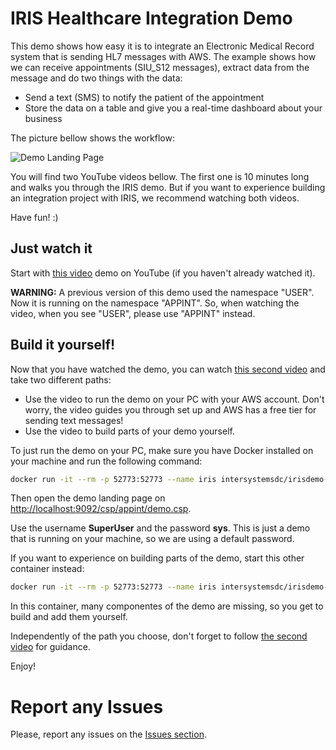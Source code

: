 # IRIS Healthcare Integration Demo

This demo shows how easy it is to integrate an Electronic Medical Record system that is sending HL7 messages with AWS. The example shows how we can receive appointments (SIU_S12 messages), extract data from the message and do two things with the data:
- Send a text (SMS) to notify the patient of the appointment
- Store the data on a table and give you a real-time dashboard about your business

The picture bellow shows the workflow:

![Demo Landing Page](https://raw.githubusercontent.com/intersystems-community/irisdemo-demo-appointmentsms/master/README.png?raw=true)

You will find two YouTube videos bellow. The first one is 10 minutes long and walks you through the IRIS demo. But if you want to experience building an integration project with IRIS, we recommend watching both videos.

Have fun! :)

## Just watch it

Start with [this video](https://youtu.be/04msxC1F-hs) demo on YouTube (if you haven't already watched it).

**WARNING:** A previous version of this demo used the namespace "USER". Now it is running on the namespace "APPINT". So, when watching the video, when you see "USER", please use "APPINT" instead.

## Build it yourself!

Now that you have watched the demo, you can watch [this second video](https://youtu.be/lp5iNE6WUhc) and take two different paths:
- Use the video to run the demo on your PC with your AWS account. Don't worry, the video guides you through set up and AWS has a free tier for sending text messages!
- Use the video to build parts of your demo yourself.

To just run the demo on your PC, make sure you have Docker installed on your machine and run the following command:

```bash
docker run -it --rm -p 52773:52773 --name iris intersystemsdc/irisdemo-demo-appointmentsms:latest
```

Then open the demo landing page on [http://localhost:9092/csp/appint/demo.csp](http://localhost:9092/csp/appint/demo.csp).

Use the username **SuperUser** and the password **sys**. This is just a demo that is running on your machine, so we are using a default password.

If you want to experience on building parts of the demo, start this other container instead:

```bash
docker run -it --rm -p 52773:52773 --name iris intersystemsdc/irisdemo-demo-appointmentsms:latest-student
```

In this container, many componentes of the demo are missing, so you get to build and add them yourself.

Independently of the path you choose, don't forget to follow [the second video](https://youtu.be/lp5iNE6WUhc) for guidance.

Enjoy!

# Report any Issues

Please, report any issues on the [Issues section](https://github.com/intersystems-community/irisdemo-demo-appointmentsms/issues).
